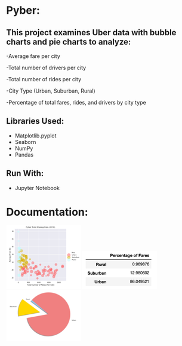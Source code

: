 # Pyber:

## This project examines Uber data with bubble charts and pie charts to analyze:
-Average fare per city  

-Total number of drivers per city  

-Total number of rides per city  

-City Type (Urban, Suburban, Rural)  

-Percentage of total fares, rides, and drivers by city type  
  


## Libraries Used:
* Matplotlib.pyplot
* Seaborn
* NumPy
* Pandas

## Run With:
* Jupyter Notebook


  
# Documentation:  
<!---->
<!--![](../Imgs/bubble.png =250x)  -->
<!--  -->
<!--![](../Imgs/fares_frame.png =250x)  -->
<!--  -->
<!--![](../Imgs/fares_pie.png =250x)  -->
  
<img src="./Imgs/bubble.png" alt="Drawing" style="width: 200px;"/>  
<img src="./Imgs/fares_frame.png" alt="Drawing" style="width: 200px;"/>  
<img src="./Imgs/fares_pie.png" alt="Drawing" style="width: 200px;"/>  


